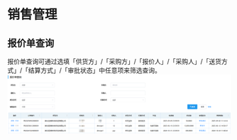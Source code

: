 # 销售管理
## 报价单查询
报价单查询可通过选填「供货方」/「采购方」/「报价人」/「采购人」/「送货方式」/「结算方式」/「审批状态」中任意项来筛选查询。
![图片](../../.vuepress/public/images/sales/prices.png)